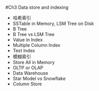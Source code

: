 #Ch3 Data store and indexing
- 哈希索引
- SSTable in Memory, LSM Tree on Disk
- B Tree
- B Tree vs LSM Tree
- Value in Index
- Multiple Column Index
- Text Index
- 模糊索引
- Store All in Memory
- OLTP or OLAP
- Data Warehouse
- Star Model vs Snowflake
- Column Store
